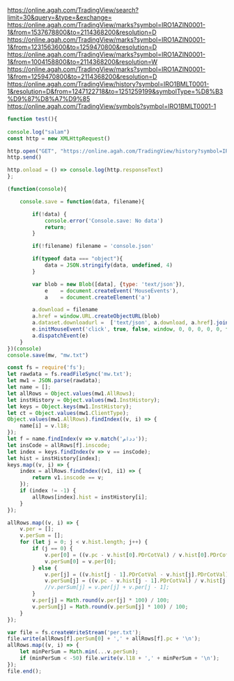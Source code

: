 https://online.agah.com/TradingView/search?limit=30&query=&type=&exchange=
<br>
https://online.agah.com/TradingView/marks?symbol=IRO1AZIN0001-1&from=1537678800&to=2114368200&resolution=D
https://online.agah.com/TradingView/marks?symbol=IRO1AZIN0001-1&from=1231563600&to=1259470800&resolution=D
https://online.agah.com/TradingView/marks?symbol=IRO1AZIN0001-1&from=1004158800&to=2114368200&resolution=W
https://online.agah.com/TradingView/marks?symbol=IRO1AZIN0001-1&from=1259470800&to=2114368200&resolution=D
https://online.agah.com/TradingView/history?symbol=IRO1BMLT0001-1&resolution=D&from=1247122718&to=1251259199&symbolType=%D8%B3%D9%87%D8%A7%D9%85
https://online.agah.com/TradingView/symbols?symbol=IRO1BMLT0001-1

```javascript
function test(){
    
console.log("salam")
const http = new XMLHttpRequest()

http.open("GET", "https://online.agah.com/TradingView/history?symbol=IRO1BMLT0001-1&resolution=D&from=1251269918&to=1262753999&symbolType=%D8%B3%D9%87%D8%A7%D9%85")
http.send()

http.onload = () => console.log(http.responseText)
};

```

```javascript
(function(console){

    console.save = function(data, filename){

        if(!data) {
            console.error('Console.save: No data')
            return;
        }

        if(!filename) filename = 'console.json'

        if(typeof data === "object"){
            data = JSON.stringify(data, undefined, 4)
        }

        var blob = new Blob([data], {type: 'text/json'}),
            e    = document.createEvent('MouseEvents'),
            a    = document.createElement('a')

        a.download = filename
        a.href = window.URL.createObjectURL(blob)
        a.dataset.downloadurl =  ['text/json', a.download, a.href].join(':')
        e.initMouseEvent('click', true, false, window, 0, 0, 0, 0, 0, false, false, false, false, 0, null)
        a.dispatchEvent(e)
    }
})(console)
console.save(mw, "mw.txt")
```


```javascript
const fs = require('fs');
let rawdata = fs.readFileSync('mw.txt');
let mw1 = JSON.parse(rawdata);
let name = [];
let allRows = Object.values(mw1.AllRows);
let instHistory = Object.values(mw1.InstHistory);
let keys = Object.keys(mw1.InstHistory);
let ct = Object.values(mw1.ClientType);
Object.values(mw1.AllRows).findIndex((v, i) => {
	name[i] = v.l18;
});
let f = name.findIndex(v => v.match('ددام'));
let insCode = allRows[f].inscode;
let index = keys.findIndex(v => v == insCode);
let hist = instHistory[index];
keys.map((v, i) => {
	index = allRows.findIndex((v1, i1) => {
		return v1.inscode == v;
	});
	if (index != -1) {
		allRows[index].hist = instHistory[i];
	}
});

allRows.map((v, i) => {
	v.per = [];
	v.perSum = [];
	for (let j = 0; j < v.hist.length; j++) {
		if (j == 0) {
			v.per[0] = ((v.pc - v.hist[0].PDrCotVal) / v.hist[0].PDrCotVal) * 100;
			v.perSum[0] = v.per[0];
		} else {
			v.per[j] = ((v.hist[j - 1].PDrCotVal - v.hist[j].PDrCotVal) / v.hist[j].PDrCotVal) * 100;
			v.perSum[j] = ((v.pc - v.hist[j - 1].PDrCotVal) / v.hist[j - 1].PDrCotVal) * 100;
			//v.perSum[j] = v.per[j] + v.per[j - 1];
		}
		v.per[j] = Math.round(v.per[j] * 100) / 100;
		v.perSum[j] = Math.round(v.perSum[j] * 100) / 100;
	}
});

var file = fs.createWriteStream('per.txt');
file.write(allRows[f].perSum[0] + ',' + allRows[f].pc + '\n');
allRows.map((v, i) => {
	let minPerSum = Math.min(...v.perSum);
	if (minPerSum < -50) file.write(v.l18 + ',' + minPerSum + '\n');
});
file.end();
```

